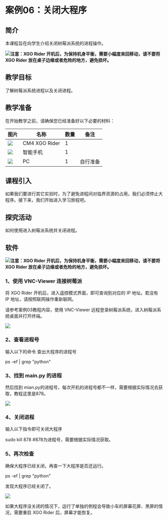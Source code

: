 ﻿---
sidebar_position: 6
sidebar_label: 案例06：关闭大程序
---

# 案例06：关闭大程序

## 简介

本课程旨在向学生介绍关闭树莓派系统的进程操作。

![](https://wiki-media-ef.oss-cn-hongkong.aliyuncs.com/docs/microbit/robot/xgo-rider-kit/images/microbit-xgo-rider-kit-read-01.png)**注意：XGO Rider 开机后，为保持机身平衡，需要小幅度来回移动，请不要将 XGO Rider 放在桌子边缘或者危险的地方，避免损坏。**


## 教学目标

了解树莓派系统进程以及关闭进程。

## 教学准备

在开始教学之前，请确保您已经准备好以下必要的材料：

| 图片 | 名称 | 数量 | 备注 |
|---|---|---|---|
| ![](https://wiki-media-ef.oss-cn-hongkong.aliyuncs.com/docs/microbit/)| CM4 XGO Rider | 1 |   |
| ![](https://wiki-media-ef.oss-cn-hongkong.aliyuncs.com/docs/microbit/) | 智能手机 | 1 |   |
| ![](https://wikimedia-ef.oss-cn-hongkong.al/otb.png) | PC | 1 | 自行准备 |


## 课程引入

如果我们要进行其它实验时，为了避免进程间对临界资源的占用，我们必须停止大程序。接下来，我们开始进入学习旅程吧。

## 探究活动

如何使用进入树莓派系统并关闭进程。

## 软件

![](https://wiki-media-ef.oss-cn-hongkong.aliyuncs.com/docs/microbit/robot/xgo-rider-kit/images/microbit-xgo-rider-kit-read-01.png)**注意：XGO Rider 开机后，为保持机身平衡，需要小幅度来回移动，请不要将 XGO Rider 放在桌子边缘或者危险的地方，避免损坏。**

### 1、使用 VNC-Viewer 连接树莓派

将 XGO Rider 开机后，进入遥控模式界面，即可查询到对应的 IP 地址。若没有 IP 地址，请按照联网操作重新联网。

请参考案例03教程内容，使用 VNC-Viewer 远程登录树莓派系统，进入树莓派系统桌面并打开终端。

![](https://wiki-media-ef.oss-cn-hongkong.aliyuncs.com/docs/pico/cm4-xgo-rider-kit/images/cm4-xgo-rider-kit-case07-01.png)

### 2、查看进程号

输入以下的命令 查出大程序的进程号

ps -ef | grep "python"

### 3、找到 main.py 的进程

然后找到 mian.py的进程号，每次开机的进程号都不一样，需要根据实际情况去获取，教程这里是878。

![](https://wiki-media-ef.oss-cn-hongkong.aliyuncs.com/docs/pico/cm4-xgo-rider-kit/images/cm4-xgo-rider-kit-case07-02.png)

### 4、关闭进程

输入以下指令即可关闭大程序

sudo kill 878  #878为进程号，需要根据实际情况获取。
​
### 5、再次检查

确保大程序已经关闭，再查一下大程序是否还运行。

ps -ef | grep "python"

发现大程序已经关闭了。

![](https://wiki-media-ef.oss-cn-hongkong.aliyuncs.com/docs/pico/cm4-xgo-rider-kit/images/cm4-xgo-rider-kit-case07-03.png)

如果大程序没关闭的情况下，运行了单独的例程会导致小车的屏幕花屏、黑屏的情况，需要重启 XGO Rider 后，屏幕才能恢复。
